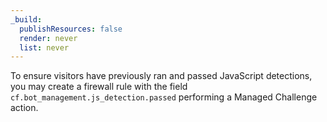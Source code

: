 ```yaml
---
_build:
  publishResources: false
  render: never
  list: never
---
```


To ensure visitors have previously ran and passed JavaScript detections, you may create a firewall rule with the field `cf.bot_management.js_detection.passed` performing a Managed Challenge action.